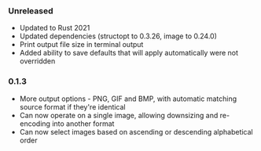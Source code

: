 
### Unreleased

- Updated to Rust 2021
- Updated dependencies (structopt to 0.3.26, image to 0.24.0)
- Print output file size in terminal output
- Added ability to save defaults that will apply automatically were not overridden

### 0.1.3

- More output options - PNG, GIF and BMP, with automatic matching source format if they're identical
- Can now operate on a single image, allowing downsizing and re-encoding into another format
- Can now select images based on ascending or descending alphabetical order
